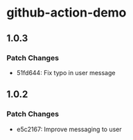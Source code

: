 # github-action-demo

## 1.0.3

### Patch Changes

- 51fd644: Fix typo in user message

## 1.0.2

### Patch Changes

- e5c2167: Improve messaging to user

